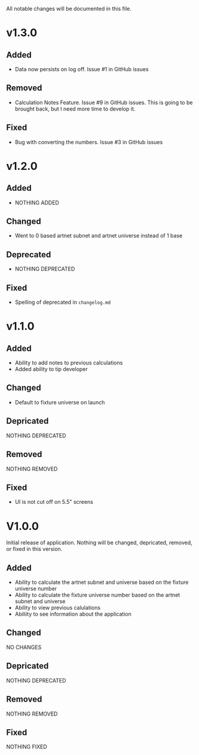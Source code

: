 All notable changes will be documented in this file.

# v1.3.0

## Added

- Data now persists on log off. Issue #1 in GitHub issues

## Removed

- Calculation Notes Feature. Issue #9 in GitHub issues. This is going to be brought back, but I need more time to develop it.

## Fixed

- Bug with converting the numbers. Issue #3 in GitHub issues

# v1.2.0

## Added

- NOTHING ADDED

## Changed

- Went to 0 based artnet subnet and artnet universe instead of 1 base

## Deprecated

- NOTHING DEPRECATED

## Fixed

- Spelling of deprecated in `changelog.md`

# v1.1.0

## Added

- Ability to add notes to previous calculations
- Added ability to tip developer

## Changed

- Default to fixture universe on launch

## Depricated

NOTHING DEPRECATED

## Removed

NOTHING REMOVED

## Fixed

- UI is not cut off on 5.5" screens

# V1.0.0

Initial release of application. Nothing will be changed, depricated, removed, or fixed in this version.

## Added

- Ability to calculate the artnet subnet and universe based on the fixture universe number
- Ability to calculate the fixture universe number based on the artnet subnet and universe
- Ability to view previous calulations
- Abiliity to see information about the application

## Changed

NO CHANGES

## Depricated

NOTHING DEPRECATED

## Removed

NOTHING REMOVED

## Fixed

NOTHING FIXED

